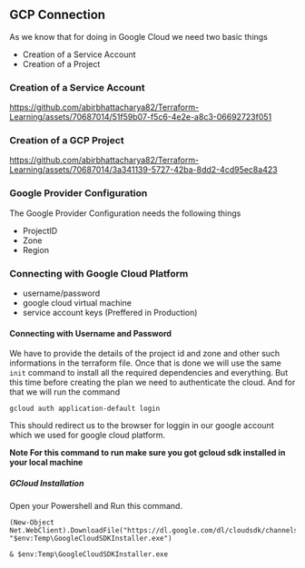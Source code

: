 ## GCP Connection
As we know that for doing in Google Cloud we need two basic things
- Creation of a Service Account
- Creation of a Project

### Creation of a Service Account
https://github.com/abirbhattacharya82/Terraform-Learning/assets/70687014/51f59b07-f5c6-4e2e-a8c3-06692723f051

### Creation of a GCP Project
https://github.com/abirbhattacharya82/Terraform-Learning/assets/70687014/3a341139-5727-42ba-8dd2-4cd95ec8a423

### Google Provider Configuration
The Google Provider Configuration needs the following things
- ProjectID
- Zone
- Region

### Connecting with Google Cloud Platform
- username/password
- google cloud virtual machine
- service account keys (Preffered in Production)

#### Connecting with Username and Password
We have to provide the details of the project id and zone and other such informations in the terraform file. Once that is done we will use the same `init` command to install all the required dependencies and everything. But this time before creating the plan we need to authenticate the cloud. And for that we will run the command
```
gcloud auth application-default login
```
This should redirect us to the browser for loggin in our google account which we used for google cloud platform.

**Note For this command to run make sure you got gcloud sdk installed in your local machine**
##### GCloud Installation
Open your Powershell and Run this command.
```
(New-Object Net.WebClient).DownloadFile("https://dl.google.com/dl/cloudsdk/channels/rapid/GoogleCloudSDKInstaller.exe", "$env:Temp\GoogleCloudSDKInstaller.exe")

& $env:Temp\GoogleCloudSDKInstaller.exe
    
```